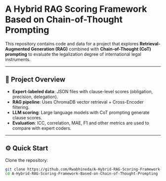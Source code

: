 # A Hybrid RAG Scoring Framework Based on Chain-of-Thought Prompting

This repository contains code and data for a project that explores **Retrieval-Augmented Generation (RAG)** combined with **Chain-of-Thought (CoT) prompting** to evaluate the legalization degree of international legal instruments.

---

## 📂 Project Overview
- **Expert-labeled data**: JSON files with clause-level scores (obligation, precision, delegation).  
- **RAG pipeline**: Uses ChromaDB vector retrieval + Cross-Encoder filtering.  
- **LLM scoring**: Large language models with CoT prompting generate clause scores.  
- **Evaluation**: ICC, correlation, MAE, F1 and other metrics are used to compare with expert coders.

---

## ⚙️ Quick Start
Clone the repository:

```bash
git clone https://github.com/Rwabhineda/A-Hybrid-RAG-Scoring-Framework-Based-on-Chain-of-Thought-Prompting.git
cd A-Hybrid-RAG-Scoring-Framework-Based-on-Chain-of-Thought-Prompting
